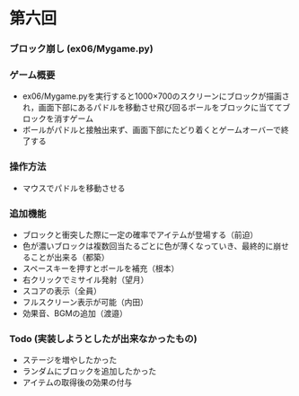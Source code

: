 # 第六回
### ブロック崩し (ex06/Mygame.py)
### ゲーム概要
- ex06/Mygame.pyを実行すると1000×700のスクリーンにブロックが描画され，画面下部にあるパドルを移動させ飛び回るボールをブロックに当ててブロックを消すゲーム
- ボールがパドルと接触出来ず、画面下部にたどり着くとゲームオーバーで終了する
### 操作方法
- マウスでパドルを移動させる
### 追加機能
- ブロックと衝突した際に一定の確率でアイテムが登場する（前迫）
- 色が濃いブロックは複数回当たるごとに色が薄くなっていき、最終的に崩せることが出来る（都築）
- スペースキーを押すとボールを補充（根本）
- 右クリックでミサイル発射（望月）
- スコアの表示（全員）
- フルスクリーン表示が可能（内田）
- 効果音、BGMの追加（渡邉）
### Todo (実装しようとしたが出来なかったもの)
- ステージを増やしたかった
- ランダムにブロックを追加したかった
- アイテムの取得後の効果の付与